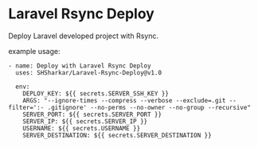 # Laravel Rsync Deploy

Deploy Laravel developed project with Rsync.

example usage:
```
- name: Deploy with Laravel Rsync Deploy
  uses: SHSharkar/Laravel-Rsync-Deploy@v1.0

  env:
    DEPLOY_KEY: ${{ secrets.SERVER_SSH_KEY }}
    ARGS: "--ignore-times --compress --verbose --exclude=.git --filter=':- .gitignore' --no-perms --no-owner --no-group --recursive"
    SERVER_PORT: ${{ secrets.SERVER_PORT }}
    SERVER_IP: ${{ secrets.SERVER_IP }}
    USERNAME: ${{ secrets.USERNAME }}
    SERVER_DESTINATION: ${{ secrets.SERVER_DESTINATION }}
```
